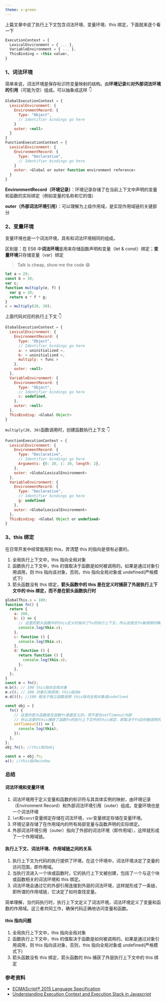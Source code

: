 ```yaml
---
theme: v-green
---
```


上篇文章中说了执行上下文包含词法环境、变量环境、this 绑定，下面就来逐个看一下

```javascript
ExecutionContext = {
  LexicalEnvironment = { ... },
  VariableEnvironment = { ... },
  ThisBinding = <this value>,
}
```

### 1、词法环境

简单来说，词法环境是保存标识符变量映射的结构。由**环境记录**和**对外部词法环境的引用**（可能为空）组成。可以抽象成这样 👇

```javascript
GlobalExecutionContext = {
  LexicalEnvironment: {
    EnvironmentRecord: {
      Type: "Object",
      // Identifier bindings go here
    }
    outer: <null>
  }
}
FunctionExecutionContext = {
  LexicalEnvironment: {
    EnvironmentRecord: {
      Type: "Declarative",
      // Identifier bindings go here
    }
    outer: <Global or outer function environment reference>
  }
}
```

**EnvironmentRecord（环境记录）**：环境记录存储了在当前上下文中声明的变量和函数的实际绑定（例如变量的名称和它的值）

**outer（外部词法环境引用）**：可以理解为上级作用域，是实现作用域链的关键部分

### 2、变量环境

变量环境也是一个词法环境，具有和词法环境相同的组成。

区别是：在 ES6 中**词法环境**是用来存储函数声明和变量（let & const）绑定；**变量环境**只存储变量（var）绑定

> Talk is cheap, show me the code 😄

```javascript
let a = 20;
const b = 30;
var c;
function multiply(e, f) {
  var g = 20;
  return e * f * g;
}
c = multiply(20, 30);
```

上面代码对应的执行上下文 👇

```javascript
GlobalExecutionContext = {
  LexicalEnvironment: {
    EnvironmentRecord: {
      Type: "Object",
      // Identifier bindings go here
      a: < uninitialized >,
      b: < uninitialized >,
      multiply: < func >
    },
    outer: <null>
  },
  VariableEnvironment: {
    EnvironmentRecord: {
      Type: "Object",
      // Identifier bindings go here
      c: undefined,
    },
    outer: <null>
  },
  ThisBinding: <Global Object>
}
```

`multiply(20, 30)`函数调用时，创建函数执行上下文 👇

```javascript
FunctionExecutionContext = {
  LexicalEnvironment: {
    EnvironmentRecord: {
      Type: "Declarative",
      // Identifier bindings go here
      Arguments: {0: 20, 1: 30, length: 2},
    },
    outer: <GlobalLexicalEnvironment>
  },
  VariableEnvironment: {
    EnvironmentRecord: {
      Type: "Declarative",
      // Identifier bindings go here
      g: undefined
    },
    outer: <GlobalLexicalEnvironment>
  },
  ThisBinding: <Global Object or undefined>
}
```

### 3、this 绑定

在日常开发中经常能用到 this，弄清楚 this 的指向是很有必要的。

1. 全局执行上下文中，this 指向全局对象
2. 函数执行上下文中，this 的值取决于函数是如何被调用的。如果是通过对象引用调用，则 this 指向该对象，否则，this 指向全局对象或 undefined(严格模式下)
3. 箭头函数没有 this 绑定，**箭头函数中的 this 是在定义时捕获了外层执行上下文中的 this 绑定，而不是在箭头函数执行时**

```javascript
globalThis.a = 100;
function fn() {
  return {
    a: 200,
    b: () => {
      // 这里的箭头函数中的this定义时指向了fn的执行上下文，所以说是在fn被调用时确定的
      console.log(this.a);
    },
    c: function () {
      console.log(this.a);
    },
    d: function () {
      return function () {
        console.log(this.a);
      };
    },
  };
}
const m = fn();
m.b(); // 100 this指向全局对象
m.c(); // 200 对象引用调用，this指向m
m.d()(); //100 相当于独立函数调用 this指向全局对象或undefined
```

```js
const obj = {
  fn() {
    // 这里的箭头函数是在函数fn里面定义的，而不是在setTimeout内部
    // 所以这里的this捕获了函数fn的执行上下文中的this绑定，即取决于fn如何被调用的
    setTimeout(() => {
      console.log(this);
    });
  },
};
obj.fn(); //this指向obj

const a = obj.fn;
a(); //this指向window
```

### 总结

#### 词法环境和变量环境

1. 词法环境用于定义变量和函数的标识符与其具体实例的映射，由环境记录（Environment Record）和外部词法环境引用（outer）组成。变量环境也是一个词法环境
2. `let`和`const`变量绑定存储在词法环境，`var`变量绑定存储在变量环境。
3. 环境记录存储了在作用域内的所有局部变量与函数声明的实际绑定。
4. 外部词法环境引用（outer）指向了外部的词法环境（即作用域），这样就形成了一个作用域链。

#### 执行上下文、词法环境、作用域链之间的关系

1. 执行上下文为代码的执行提供了环境，在这个环境中，词法环境决定了变量的访问范围，即作用域。
2. 当执行流进入一个块或函数时，它的执行上下文被创建，包括了一个与这个块或函数相关的词法环境和 this 绑定。
3. 词法环境会通过它的外部引用连接到外层的词法环境，这样就形成了一条链，即所谓的作用域链，它决定了如何查找变量。

简单理解，当代码执行时，执行上下文定义了词法环境，词法环境定义了变量和函数的作用域。这三者共同工作，确保代码正确地访问变量和函数。

#### this 指向问题

1. 全局执行上下文中，this 指向全局对象
2. 函数执行上下文中，this 的值取决于函数是如何被调用的。如果是通过对象引用调用，则 this 指向该对象，否则，this 指向全局对象或 undefined(严格模式下)
3. 箭头函数没有 this 绑定，箭头函数的 this 捕获了外层执行上下文中的 this 绑定

### 参考资料

- [ECMAScript® 2015 Language Specification](https://262.ecma-international.org/6.0/#sec-executable-code-and-execution-contexts)
- [Understanding Execution Context and Execution Stack in Javascript](https://blog.bitsrc.io/understanding-execution-context-and-execution-stack-in-javascript-1c9ea8642dd0)
